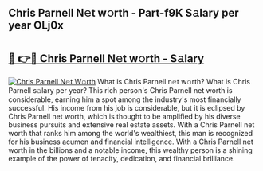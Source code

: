 ## Chris Parnell N𝚎t w𝚘rth - Part-f9K S𝚊lary per year OLj0x

# <h2><a href="http://gc1qcd9.nevu.top/?p=Chris+Parnell">🔗 👉🔴 Chris Parnell N𝚎t w𝚘rth - S𝚊lary</a></h2>

[![Chris Parnell N𝚎t W𝚘rth](https://i.imgur.com/Oavwk0R.jpeg)](http://gc1qcd9.nevu.top/?p=Chris+Parnell)
What is Chris Parnell n𝚎t w𝚘rth? What is Chris Parnell s𝚊lary per year?
This rich person's Chris Parnell net worth is considerable, earning him a spot among the industry's most financially successful. His income from his job is considerable, but it is eclipsed by Chris Parnell net worth, which is thought to be amplified by his diverse business pursuits and extensive real estate assets. With a Chris Parnell net worth that ranks him among the world's wealthiest, this man is recognized for his business acumen and financial intelligence. With a Chris Parnell net worth in the billions and a notable income, this wealthy person is a shining example of the power of tenacity, dedication, and financial brilliance.
